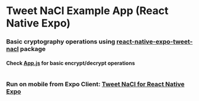 # Tweet NaCl Example App (React Native Expo)

### Basic cryptography operations using [react-native-expo-tweet-nacl](https://github.com/rajtatata/react-native-expo-tweet-nacl) package

#### Check [App.js](#) for basic encrypt/decrypt operations
#
### Run on mobile from Expo Client: [Tweet NaCl for React Native Expo](https://expo.io/@flaviorajta/react-native-tweet-nacl-expo-example)
